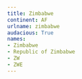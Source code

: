 ```yaml
---
title: Zimbabwe
continent: AF
urlname: zimbabwe
audacious: True
names:
- Zimbabwe
- Republic of Zimbabwe
- ZW
- ZWE
---
```

